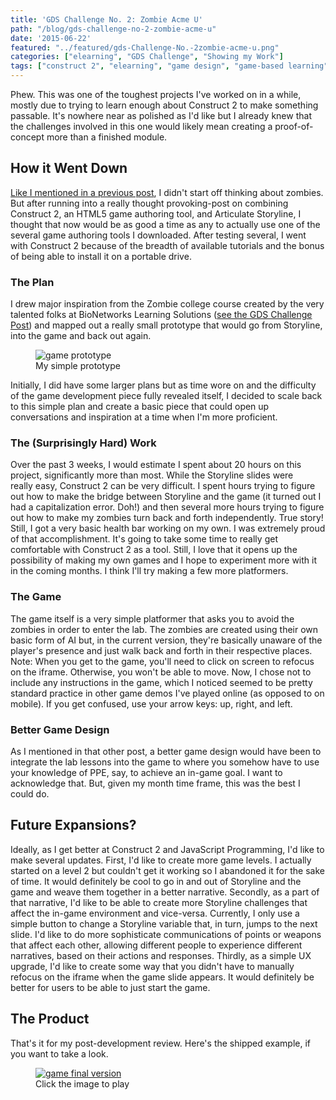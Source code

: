 ```yaml
---
title: 'GDS Challenge No. 2: Zombie Acme U'
path: "/blog/gds-challenge-no-2-zombie-acme-u"
date: '2015-06-22'
featured: "../featured/gds-Challenge-No.-2zombie-acme-u.png"
categories: ["elearning", "GDS Challenge", "Showing my Work"]
tags: ["construct 2", "elearning", "game design", "game-based learning", "serious game"]
---
```


Phew. This was one of the toughest projects I've worked on in a while, mostly due to trying to learn enough about Construct 2 to make something passable. It's nowhere near as polished as I'd like but I already knew that the challenges involved in this one would likely mean creating a proof-of-concept more than a finished module.

## How it Went Down

[Like I mentioned in a previous post](/blog/playing-games/), I didn't start off thinking about zombies. But after running into a really thought provoking-post on combining Construct 2, an HTML5 game authoring tool, and Articulate Storyline, I thought that now would be as good a time as any to actually use one of the several game authoring tools I downloaded. After testing several, I went with Construct 2 because of the breadth of available tutorials and the bonus of being able to install it on a portable drive.

### The Plan

I drew major inspiration from the Zombie college course created by the very talented folks at BioNetworks Learning Solutions ([see the GDS Challenge Post](http://godesignsomething.co/gds-challenge-no-2-college-lab-safety/)) and mapped out a really small prototype that would go from Storyline, into the game and back out again.

<figure>
  <img
    sizes="(max-width: 810px) 100vw, 810px"
    srcset="https://res.cloudinary.com/dhdaswa6t/image/upload/f_auto,q_60,a_-90,w_203/v1530396697/blog/IMG_0402.jpg 203w,
            https://res.cloudinary.com/dhdaswa6t/image/upload/f_auto,q_60,a_-90,w_405/v1530396697/blog/IMG_0402.jpg 405w,
            https://res.cloudinary.com/dhdaswa6t/image/upload/f_auto,q_60,a_-90,w_810/v1530396697/blog/IMG_0402.jpg 810w,
            https://res.cloudinary.com/dhdaswa6t/image/upload/f_auto,q_60,a_-90,w_1215/v1530396697/blog/IMG_0402.jpg 1215w"
    src="https://res.cloudinary.com/dhdaswa6t/image/upload/f_auto,q_60,a_-90,w_810/v1530396697/blog/IMG_0402.jpg"
    alt="game prototype" />
  <figcaption>My simple prototype</figcaption>
</figure>

Initially, I did have some larger plans but as time wore on and the difficulty of the game development piece fully revealed itself, I decided to scale back to this simple plan and create a basic piece that could open up conversations and inspiration at a time when I'm more proficient.

### The (Surprisingly Hard) Work

Over the past 3 weeks, I would estimate I spent about 20 hours on this project, significantly more than most. While the Storyline slides were really easy, Construct 2 can be very difficult. I spent hours trying to figure out how to make the bridge between Storyline and the game (it turned out I had a capitalization error. Doh!) and then several more hours trying to figure out how to make my zombies turn back and forth independently. True story! Still, I got a very basic health bar working on my own. I was extremely proud of that accomplishment. It's going to take some time to really get comfortable with Construct 2 as a tool. Still, I love that it opens up the possibility of making my own games and I hope to experiment more with it in the coming months. I think I'll try making a few more platformers.

### The Game

The game itself is a very simple platformer that asks you to avoid the zombies in order to enter the lab. The zombies are created using their own basic form of AI but, in the current version, they're basically unaware of the player's presence and just walk back and forth in their respective places. Note: When you get to the game, you'll need to click on screen to refocus on the iframe. Otherwise, you won't be able to move. Now, I chose not to include any instructions in the game, which I noticed seemed to be pretty standard practice in other game demos I've played online (as opposed to on mobile). If you get confused, use your arrow keys: up, right, and left.

### Better Game Design

As I mentioned in that other post, a better game design would have been to integrate the lab lessons into the game to where you somehow have to use your knowledge of PPE, say, to achieve an in-game goal. I want to acknowledge that. But, given my month time frame, this was the best I could do.

## Future Expansions?

Ideally, as I get better at Construct 2 and JavaScript Programming, I'd like to make several updates. First, I'd like to create more game levels. I actually started on a level 2 but couldn't get it working so I abandoned it for the sake of time. It would definitely be cool to go in and out of Storyline and the game and weave them together in a better narrative. Secondly, as a part of that narrative, I'd like to be able to create more Storyline challenges that affect the in-game environment and vice-versa. Currently, I only use a simple button to change a Storyline variable that, in turn, jumps to the next slide. I'd like to do more sophisticate communications of points or weapons that affect each other, allowing different people to experience different narratives, based on their actions and responses. Thirdly, as a simple UX upgrade, I'd like to create some way that you didn't have to manually refocus on the iframe when the game slide appears. It would definitely be better for users to be able to just start the game.

## The Product

That's it for my post-development review. Here's the shipped example, if you want to take a look.

<figure>
  <a href="http://www.knanthony.com/showcase/AcmeU/story.html" target="blank">
    <img
      sizes="(max-width: 810px) 100vw, 810px"
      srcset="https://res.cloudinary.com/dhdaswa6t/image/upload/f_auto,q_60,w_203/v1530396697/blog/SaveOurSchool.png 203w,
              https://res.cloudinary.com/dhdaswa6t/image/upload/f_auto,q_60,w_405/v1530396697/blog/SaveOurSchool.png 405w,
              https://res.cloudinary.com/dhdaswa6t/image/upload/f_auto,q_60,w_810/v1530396697/blog/SaveOurSchool.png 810w,
              https://res.cloudinary.com/dhdaswa6t/image/upload/f_auto,q_60,w_1215/v1530396697/blog/SaveOurSchool.png 1215w"
      src="https://res.cloudinary.com/dhdaswa6t/image/upload/f_auto,q_60,w_810/v1530396697/blog/SaveOurSchool.png"
      alt="game final version" />
  </a>
  <figcaption>Click the image to play</figcaption>
</figure>
